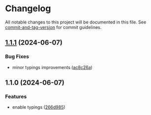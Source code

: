 # Changelog

All notable changes to this project will be documented in this file. See [commit-and-tag-version](https://github.com/absolute-version/commit-and-tag-version) for commit guidelines.

## [1.1.1](https://github.com/esroyo/hono-webc/compare/v1.1.0...v1.1.1) (2024-06-07)


### Bug Fixes

* minor typings improvements ([ac8c26a](https://github.com/esroyo/hono-webc/commit/ac8c26a45185c8f4f95af528d5d4108dde019ce2))

## 1.1.0 (2024-06-07)


### Features

* enable typings ([266d985](https://github.com/esroyo/hono-webc/commit/266d985d30449969352fde0c00b06dee58d7cebe))
